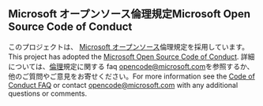 ## <a name="microsoft-open-source-code-of-conduct"></a><span data-ttu-id="2c2c3-101">Microsoft オープンソース倫理規定</span><span class="sxs-lookup"><span data-stu-id="2c2c3-101">Microsoft Open Source Code of Conduct</span></span>
<span data-ttu-id="2c2c3-102">このプロジェクトは、 [Microsoft オープンソース](https://opensource.microsoft.com/codeofconduct/)倫理規定を採用しています。</span><span class="sxs-lookup"><span data-stu-id="2c2c3-102">This project has adopted the [Microsoft Open Source Code of Conduct](https://opensource.microsoft.com/codeofconduct/).</span></span>
<span data-ttu-id="2c2c3-103">詳細については、[倫理](https://opensource.microsoft.com/codeofconduct/faq/)規定に関する faq [opencode@microsoft.com](mailto:opencode@microsoft.com)を参照するか、他のご質問やご意見をお寄せください。</span><span class="sxs-lookup"><span data-stu-id="2c2c3-103">For more information see the [Code of Conduct FAQ](https://opensource.microsoft.com/codeofconduct/faq/) or contact [opencode@microsoft.com](mailto:opencode@microsoft.com) with any additional questions or comments.</span></span>